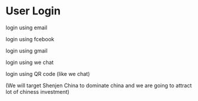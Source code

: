 # User Login

login using email

login using fcebook

login using gmail

login using we chat

login using QR code \(like we chat\)

\(We will target Shenjen China to dominate china and we are going to attract lot of chiness investment\)

